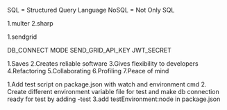 SQL = Structured Query Language
NoSQL = Not Only SQL

<!-- Image upload packages -->

1.multer
2.sharp

<!-- Email sending packages -->

1.sendgrid

<!-- env -->

DB_CONNECT
MODE
SEND_GRID_API_KEY
JWT_SECRET

<!-- Why test -->

1.Saves
2.Creates reliable software
3.Gives flexibility to developers
4.Refactoring
5.Collaborating
6.Profiling
7.Peace of mind

<!-- Configuring jest for Task APP -->

1.Add test script on package.json with watch and environment cmd 2. Create different environment variable file for test and make db connection ready for test by adding -test
3.add testEnvironment:node in package.json
